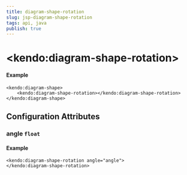```yaml
---
title: diagram-shape-rotation
slug: jsp-diagram-shape-rotation
tags: api, java
publish: true
---
```


# \<kendo:diagram-shape-rotation\>



#### Example
    <kendo:diagram-shape>
        <kendo:diagram-shape-rotation></kendo:diagram-shape-rotation>
    </kendo:diagram-shape>

## Configuration Attributes

### angle `float`



#### Example
    <kendo:diagram-shape-rotation angle="angle">
    </kendo:diagram-shape-rotation>

